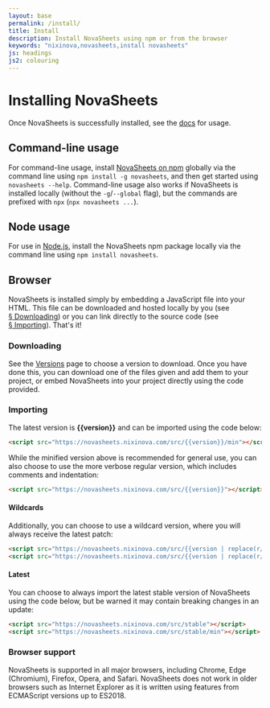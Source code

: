 ```yaml
---
layout: base
permalink: /install/
title: Install
description: Install NovaSheets using npm or from the browser
keywords: "nixinova,novasheets,install novasheets"
js: headings
js2: colouring
---
```


# Installing NovaSheets

Once NovaSheets is successfully installed, see the [docs](/docs/#usage) for usage.

## Command-line usage

For command-line usage, install [NovaSheets on npm](https://npmjs.org/package/novasheets) globally via the command line using `npm install -g novasheets`, and then get started using `novasheets --help`.
Command-line usage also works if NovaSheets is installed locally (without the `-g`/`--global` flag), but the commands are prefixed with `npx` (`npx novasheets ...`).

## Node usage

For use in [Node.js](https://nodejs.org/), install the NovaSheets npm package locally via the command line using `npm install novasheets`.

## Browser

NovaSheets is installed simply by embedding a JavaScript file into your HTML.
This file can be downloaded and hosted locally by you (see [§&nbsp;Downloading](#downloading))
or you can link directly to the source code (see [§&nbsp;Importing](#importing)).
That's it!

### Downloading

See the [Versions](/versions/) page to choose a version to download.
Once you have done this, you can download one of the files given and add them to your project, or embed NovaSheets into your project directly using the code provided.

### Importing

The latest version is <strong>{{version}}</strong> and can be imported using the code below:
```html
<script src="https://novasheets.nixinova.com/src/{{version}}/min"></script>
```

While the minified version above is recommended for general use, you can also choose to use the more verbose regular version, which includes comments and indentation:
```html
<script src="https://novasheets.nixinova.com/src/{{version}}"></script>
```

#### Wildcards

Additionally, you can choose to use a wildcard version, where you will always receive the latest patch:
```html
<script src="https://novasheets.nixinova.com/src/{{version | replace(r/\.\d+$/, '.x')}}"></script>
<script src="https://novasheets.nixinova.com/src/{{version | replace(r/\.\d+$/, '.x')}}/min"></script>
```

#### Latest

You can choose to always import the latest stable version of NovaSheets using the code below, but be warned it may contain breaking changes in an update:
```html
<script src="https://novasheets.nixinova.com/src/stable"></script>
<script src="https://novasheets.nixinova.com/src/stable/min"></script>
```

### Browser support

NovaSheets is supported in all major browsers, including Chrome, Edge (Chromium), Firefox, Opera, and Safari.
NovaSheets does not work in older browsers such as Internet Explorer as it is written using features from ECMAScript versions up to ES2018.

